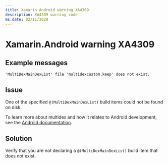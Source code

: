 ```yaml
---
title: Xamarin.Android warning XA4309
description: XA4309 warning code
ms.date: 02/11/2020
---
```

# Xamarin.Android warning XA4309

## Example messages

```
'MultiDexMainDexList' file 'multidexcustom.keep' does not exist.
```

## Issue

One of the specified `@(MultiDexMainDexList)` build items could not be found on
disk.

To learn more about multidex and how it relates to Android development, see the
[Android documentation][android].

## Solution

Verify that you are not declaring a `@(MultiDexMainDexList)` build item that
does not exist.

[android]: https://developer.android.com/studio/build/multidex
